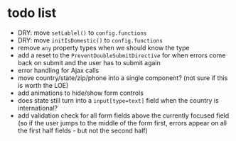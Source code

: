 # todo list
* DRY: move `setLablel()` to `config.functions`
* DRY: move `initIsDomestic()` to `config.functions`
* remove `any` property types when we should know the type
* add a reset to the `PreventDoubleSubmitDirective` for when errors come back on submit and the user has to submit again 
* error handling for Ajax calls
* move country/state/zip/phone into a single component? (not sure if this is worth the LOE)
* add animations to hide/show form controls
* does state still turn into a `input[type=text]` field when the country is international?
* add validation check for all form fields above the currently focused field (so if the user jumps to the middle of the form first, errors appear on all the first half fields - but not the second half)
